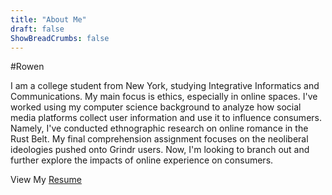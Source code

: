 ```yaml
---
title: "About Me"
draft: false
ShowBreadCrumbs: false
---
```

#Rowen

I am a college student from New York, studying Integrative Informatics and Communications. My main focus is ethics, especially in online spaces. I've worked using my computer science background to analyze how social media platforms collect user information and use it to influence consumers. Namely, I've conducted ethnographic research on online romance in the Rust Belt. My final comprehension assignment focuses on the neoliberal ideologies pushed onto Grindr users. Now, I'm looking to branch out and further explore the impacts of online experience on consumers.

View My [Resume](/my-resume-blog)
